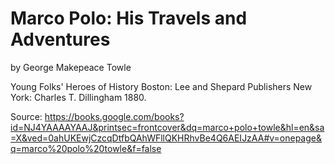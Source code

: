 # Marco Polo: His Travels and Adventures

by George Makepeace Towle

Young Folks' Heroes of History
Boston: Lee and Shepard Publishers
New York: Charles T. Dillingham 1880.

Source: https://books.google.com/books?id=NJ4YAAAAYAAJ&printsec=frontcover&dq=marco+polo+towle&hl=en&sa=X&ved=0ahUKEwjCzcqDtfbQAhWFllQKHRhvBe4Q6AEIJzAA#v=onepage&q=marco%20polo%20towle&f=false
